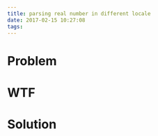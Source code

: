 ```yaml
---
title: parsing real number in different locale
date: 2017-02-15 10:27:08
tags:
---
```


# Problem

# WTF

# Solution